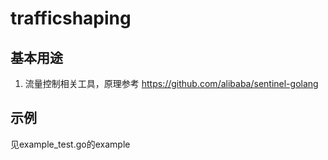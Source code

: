 # trafficshaping

## 基本用途

1. 流量控制相关工具，原理参考 https://github.com/alibaba/sentinel-golang

## 示例

见example_test.go的example